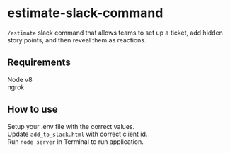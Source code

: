# estimate-slack-command

`/estimate` slack command that allows teams to set up a ticket, add hidden story points, and then reveal them as reactions.

## Requirements
Node v8  
ngrok

## How to use
Setup your .env file with the correct values.  
Update `add_to_slack.html` with correct client id.  
Run `node server` in Terminal to run application.  


